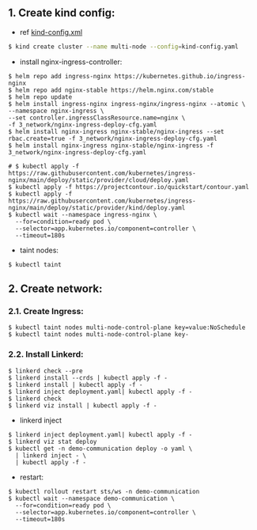 ## 1. Create kind config:
- ref [kind-config.xml](https://kind.sigs.k8s.io/docs/user/configuration)
```sh
$ kind create cluster --name multi-node --config=kind-config.yaml
```
- install nginx-ingress-controller:
```shell
$ helm repo add ingress-nginx https://kubernetes.github.io/ingress-nginx
$ helm repo add nginx-stable https://helm.nginx.com/stable
$ helm repo update
$ helm install ingress-nginx ingress-nginx/ingress-nginx --atomic \
--namespace nginx-ingress \
--set controller.ingressClassResource.name=nginx \
-f 3_network/nginx-ingress-deploy-cfg.yaml
$ helm install nginx-ingress nginx-stable/nginx-ingress --set rbac.create=true -f 3_network/nginx-ingress-deploy-cfg.yaml
$ helm install nginx-ingress nginx-stable/nginx-ingress -f 3_network/nginx-ingress-deploy-cfg.yaml

# $ kubectl apply -f https://raw.githubusercontent.com/kubernetes/ingress-nginx/main/deploy/static/provider/cloud/deploy.yaml
$ kubectl apply -f https://projectcontour.io/quickstart/contour.yaml
$ kubectl apply -f https://raw.githubusercontent.com/kubernetes/ingress-nginx/main/deploy/static/provider/kind/deploy.yaml
$ kubectl wait --namespace ingress-nginx \
  --for=condition=ready pod \
  --selector=app.kubernetes.io/component=controller \
  --timeout=180s
```

- taint nodes:
```shell
$ kubectl taint 
```
## 2. Create network:
### 2.1. Create Ingress:
```shell
$ kubectl taint nodes multi-node-control-plane key=value:NoSchedule
$ kubectl taint nodes multi-node-control-plane key-
```
### 2.2. Install Linkerd:
```shell
$ linkerd check --pre
$ linkerd install --crds | kubectl apply -f -
$ linkerd install | kubectl apply -f -
$ linkerd inject deployment.yaml| kubectl apply -f -
$ linkerd check
$ linkerd viz install | kubectl apply -f -
```
- linkerd inject
```shell
$ linkerd inject deployment.yaml| kubectl apply -f -
$ linkerd viz stat deploy
$ kubectl get -n demo-communication deploy -o yaml \
  | linkerd inject - \
  | kubectl apply -f -
```
- restart:
```shell
$ kubectl rollout restart sts/ws -n demo-communication
$ kubectl wait --namespace demo-communication \
  --for=condition=ready pod \
  --selector=app.kubernetes.io/component=controller \
  --timeout=180s
```